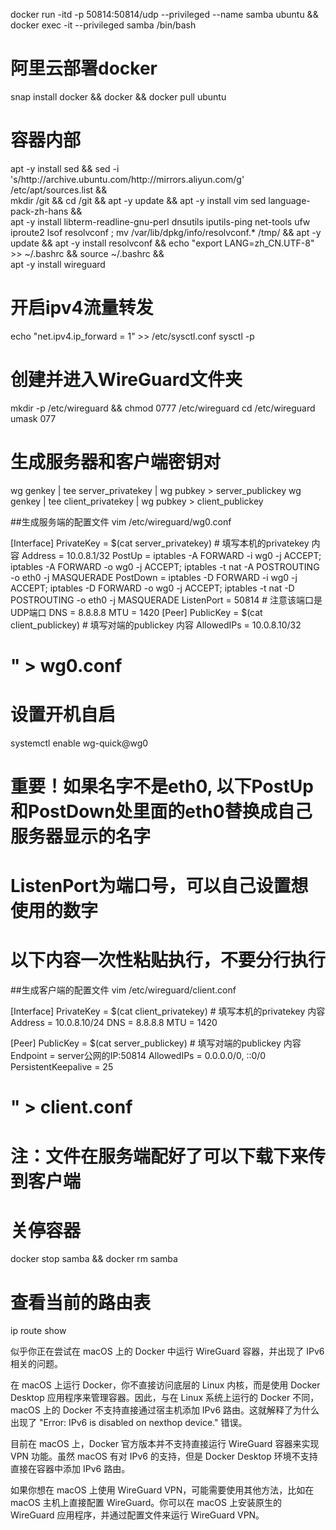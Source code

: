 
 docker run -itd -p 50814:50814/udp  --privileged --name samba  ubuntu &&     docker exec -it --privileged  samba /bin/bash

# 阿里云部署docker
 snap install docker && docker && docker pull ubuntu

# 容器内部

apt -y install sed && sed -i 's/http:\/\/archive.ubuntu.com/http:\/\/mirrors.aliyun.com/g' /etc/apt/sources.list && \
mkdir /git && cd /git && apt -y update && apt -y install vim  sed language-pack-zh-hans &&\
apt -y install libterm-readline-gnu-perl  dnsutils iputils-ping net-tools ufw iproute2 lsof resolvconf ;
mv /var/lib/dpkg/info/resolvconf.* /tmp/ && apt -y update && apt -y install resolvconf &&
echo "export LANG=zh_CN.UTF-8" >> ~/.bashrc && source ~/.bashrc &&\
apt -y install wireguard

# 开启ipv4流量转发
echo "net.ipv4.ip_forward = 1" >> /etc/sysctl.conf
sysctl -p

# 创建并进入WireGuard文件夹
mkdir -p /etc/wireguard && chmod 0777 /etc/wireguard
cd /etc/wireguard
umask 077

# 生成服务器和客户端密钥对
wg genkey | tee server_privatekey | wg pubkey > server_publickey
wg genkey | tee client_privatekey | wg pubkey > client_publickey

##生成服务端的配置文件
vim /etc/wireguard/wg0.conf

[Interface]
PrivateKey = $(cat server_privatekey) # 填写本机的privatekey 内容
Address = 10.0.8.1/32
PostUp   = iptables -A FORWARD -i wg0 -j ACCEPT; iptables -A FORWARD -o wg0 -j ACCEPT; iptables -t nat -A POSTROUTING -o eth0 -j MASQUERADE
PostDown = iptables -D FORWARD -i wg0 -j ACCEPT; iptables -D FORWARD -o wg0 -j ACCEPT; iptables -t nat -D POSTROUTING -o eth0 -j MASQUERADE
ListenPort = 50814 # 注意该端口是UDP端口
DNS = 8.8.8.8
MTU = 1420
[Peer]
PublicKey =  $(cat client_publickey)  # 填写对端的publickey 内容
AllowedIPs = 10.0.8.10/32 
# " > wg0.conf
# 设置开机自启
systemctl enable wg-quick@wg0
# 重要！如果名字不是eth0, 以下PostUp和PostDown处里面的eth0替换成自己服务器显示的名字
# ListenPort为端口号，可以自己设置想使用的数字
# 以下内容一次性粘贴执行，不要分行执行

##生成客户端的配置文件
vim  /etc/wireguard/client.conf

[Interface]
  PrivateKey = $(cat client_privatekey)  # 填写本机的privatekey 内容
  Address = 10.0.8.10/24
  DNS = 8.8.8.8
  MTU = 1420

[Peer]
  PublicKey = $(cat server_publickey)  # 填写对端的publickey 内容
  Endpoint = server公网的IP:50814
  AllowedIPs = 0.0.0.0/0, ::0/0
  PersistentKeepalive = 25
# " > client.conf
# 注：文件在服务端配好了可以下载下来传到客户端



# 关停容器
docker stop samba && docker rm samba

# 查看当前的路由表
ip route show






似乎你正在尝试在 macOS 上的 Docker 中运行 WireGuard 容器，并出现了 IPv6 相关的问题。

在 macOS 上运行 Docker，你不直接访问底层的 Linux 内核，而是使用 Docker Desktop 应用程序来管理容器。因此，与在 Linux 系统上运行的 Docker 不同，macOS 上的 Docker 不支持直接通过宿主机添加 IPv6 路由。这就解释了为什么出现了 "Error: IPv6 is disabled on nexthop device." 错误。

目前在 macOS 上，Docker 官方版本并不支持直接运行 WireGuard 容器来实现 VPN 功能。虽然 macOS 有对 IPv6 的支持，但是 Docker Desktop 环境不支持直接在容器中添加 IPv6 路由。

如果你想在 macOS 上使用 WireGuard VPN，可能需要使用其他方法，比如在 macOS 主机上直接配置 WireGuard。你可以在 macOS 上安装原生的 WireGuard 应用程序，并通过配置文件来运行 WireGuard VPN。



